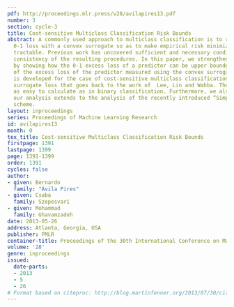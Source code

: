 ```yaml
---
pdf: http://proceedings.mlr.press/v28/avilapires13.pdf
number: 3
section: cycle-3
title: Cost-sensitive Multiclass Classification Risk Bounds
abstract: A commonly used approach to multiclass classification is to replace the
  0-1 loss with a convex surrogate so as to make empirical risk minimization computationally
  tractable. Previous work has uncovered sufficient and necessary conditions for the
  consistency of the resulting procedures. In this paper, we strengthen these results
  by showing how the 0-1 excess loss of a predictor can be upper bounded as a function
  of the excess loss of the predictor measured using the convex surrogate. The bound
  is developed for the case of cost-sensitive multiclass classification and a convex
  surrogate loss that goes back to the work of  Lee, Lin and Wahba. The bounds are
  as easy to calculate as in binary classification. Furthermore, we also show that
  our analysis extends to the analysis of the recently introduced “Simplex Coding”
  scheme.
layout: inproceedings
series: Proceedings of Machine Learning Research
id: avilapires13
month: 0
tex_title: Cost-sensitive Multiclass Classification Risk Bounds
firstpage: 1391
lastpage: 1399
page: 1391-1399
order: 1391
cycles: false
author:
- given: Bernardo
  family: "Ávila Pires"
- given: Csaba
  family: Szepesvari
- given: Mohammad
  family: Ghavamzadeh
date: 2013-05-26
address: Atlanta, Georgia, USA
publisher: PMLR
container-title: Proceedings of the 30th International Conference on Machine Learning
volume: '28'
genre: inproceedings
issued:
  date-parts:
  - 2013
  - 5
  - 26
# Format based on citeproc: http://blog.martinfenner.org/2013/07/30/citeproc-yaml-for-bibliographies/
---
```

